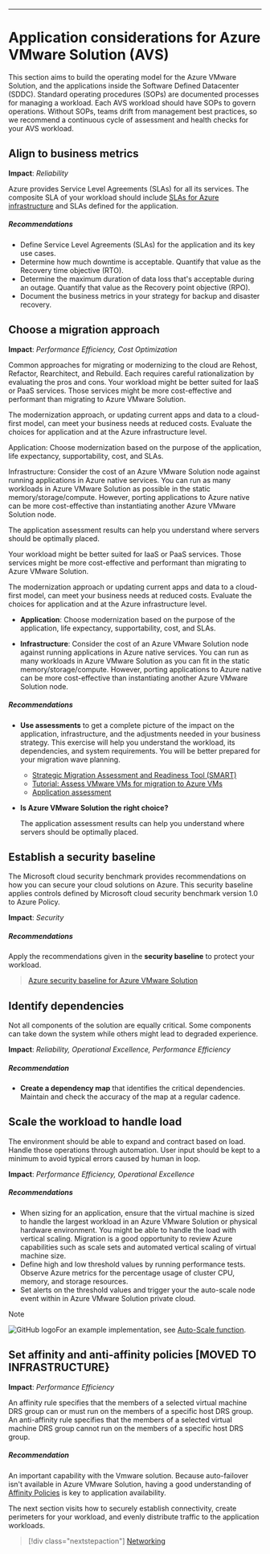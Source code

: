 ---

# Application considerations for Azure VMware Solution (AVS)



This section aims to build the operating model for the Azure VMware Solution, and the applications inside the Software Defined Datacenter (SDDC). Standard operating procedures (SOPs) are documented processes for managing a workload. Each AVS workload should have SOPs to govern operations. Without SOPs, teams drift from management best practices, so we recommend a continuous cycle of assessment and health checks for your AVS workload.


## Align to business metrics
**Impact**: _Reliability_

Azure provides Service Level Agreements (SLAs) for all its services. The composite SLA of your workload should include [SLAs for Azure infrastructure]() and SLAs defined for the application.  




##### Recommendations


- Define Service Level Agreements (SLAs) for the application and its key use cases.
- Determine how much downtime is acceptable. Quantify that value as the 
Recovery time objective (RTO). 
- Determine the maximum duration of data loss that's acceptable during an outage. Quantify that value as the Recovery point objective (RPO).
- Document the business metrics in your strategy for backup and disaster recovery. 

## Choose a migration approach
**Impact**: _Performance Efficiency, Cost Optimization_


Common approaches for migrating or modernizing to the cloud are Rehost, Refactor, Rearchitect, and Rebuild. Each requires careful rationalization by evaluating the pros and cons. 
Your workload might be better suited for IaaS or PaaS services. Those services might be more cost-effective and performant than migrating to Azure VMware Solution.

The modernization approach, or updating current apps and data to a cloud-first model, can meet your business needs at reduced costs. Evaluate the choices for application and at the Azure infrastructure level.

Application: Choose modernization based on the purpose of the application, life expectancy, supportability, cost, and SLAs.

Infrastructure: Consider the cost of an Azure VMware Solution node against running applications in Azure native services. You can run as many workloads in Azure VMware Solution as possible in the static memory/storage/compute. However, porting applications to Azure native can be more cost-effective than instantiating another Azure VMware Solution node.

The application assessment results can help you understand where servers should be optimally placed.

Your workload might be better suited for IaaS or PaaS services. Those services might be more cost-effective and performant than migrating to Azure VMware Solution.

The modernization approach or updating current apps and data to a cloud-first model, can meet your business needs at reduced costs. Evaluate the choices for application and at the Azure infrastructure level. 
    
- **Application**: Choose modernization based on the purpose of the application, life expectancy, supportability, cost, and SLAs. 

- **Infrastructure**: Consider the cost of an Azure VMware Solution node against running applications in Azure native services. You can run as many workloads in Azure VMware Solution as you can fit in the static memory/storage/compute. However, porting applications to Azure native can be more cost-effective than instantiating another Azure VMware Solution node. 


##### Recommendations

- **Use assessments** to get a complete picture of the impact on the application, infrastructure, and the adjustments needed in your business strategy. This exercise will help you  understand the workload, its dependencies, and system requirements. You will be better prepared for your migration wave planning.

    - [Strategic Migration Assessment and Readiness Tool (SMART)](/azure/cloud-adoption-framework/plan/smart-assessment)
    - [Tutorial: Assess VMware VMs for migration to Azure VMs](/azure/migrate/concepts-azure-vmware-solution-assessment-calculation)
    - [Application assessment](/azure/architecture/serverless-quest/application-assessment) 

- **Is Azure VMware Solution the right choice?** 

    

    The application assessment results can help you understand where servers should be optimally placed.

## Establish a security baseline

The Microsoft cloud security benchmark provides recommendations on how you can secure your cloud solutions on Azure. This security baseline applies controls defined by Microsoft cloud security benchmark version 1.0 to Azure Policy.

**Impact**: _Security_

##### Recommendations

Apply the recommendations given in the **security baseline** to protect your workload. 

> [Azure security baseline for Azure VMware Solution](/security/benchmark/azure/baselines/azure-vmware-solution-security-baseline)


## Identify dependencies

Not all components of the solution are equally critical. Some components can take down the system while others might lead to degraded experience.

**Impact**: _Reliability, Operational Excellence, Performance Efficiency_

##### Recommendation

- **Create a  dependency map** that identifies the critical dependencies. Maintain and check the accuracy of the map at a regular cadence. 


## Scale the workload to handle load

The environment should be able to expand and contract based on load. Handle those operations through automation. User input should be kept to a minimum to avoid typical errors caused by human in loop.

**Impact**: _Performance Efficiency, Operational Excellence_


##### Recommendations

- When sizing for an application, ensure that the virtual machine is sized to handle the largest workload in an Azure VMware Solution or physical hardware environment. You might be able to handle the load with vertical scaling. Migration is a good opportunity to review Azure capabilities such as scale sets and automated vertical scaling of virtual machine size.
- Define high and low threshold values by running performance tests. Observe Azure metrics for the percentage usage of cluster CPU, memory, and storage resources. 
- Set alerts on the threshold values and trigger your the auto-scale node event within in Azure VMware Solution private cloud. 

> [!NOTE]
> ![GitHub logo](../_images/github.svg)For an example implementation, see [Auto-Scale function](https://github.com/Azure/azure-vmware-solution/tree/main/avs-autoscale).

## Set affinity and anti-affinity policies [MOVED TO INFRASTRUCTURE}
**Impact**: _Performance Efficiency_

An affinity rule specifies that the members of a selected virtual machine DRS group can or must run on the members of a specific host DRS group. An anti-affinity rule specifies that the members of a selected virtual machine DRS group cannot run on the members of a specific host DRS group.

##### Recommendation

An important capability with the Vmware solution.  Because auto-failover isn't available in Azure VMware Solution, having a good understanding of [Affinity Policies](https://docs.vmware.com/en/VMware-vSphere/7.0/com.vmware.vsphere.resmgmt.doc/GUID-FF28F29C-8B67-4EFF-A2EF-63B3537E6934.html) is key to application availability.

The next section visits how to securely establish connectivity, create perimeters for your workload, and evenly distribute traffic to the application workloads.

> [!div class="nextstepaction"]
> [Networking](./networking.md)

